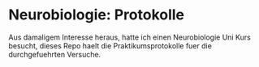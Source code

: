 # Neurobiologie: Protokolle

Aus damaligem Interesse heraus, hatte ich einen Neurobiologie Uni Kurs besucht, dieses Repo haelt die Praktikumsprotokolle fuer die durchgefuehrten Versuche.
